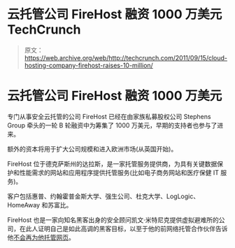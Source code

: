 # 云托管公司 FireHost 融资 1000 万美元 TechCrunch

> 原文：<https://web.archive.org/web/http://techcrunch.com/2011/09/15/cloud-hosting-company-firehost-raises-10-million/>

# 云托管公司 FireHost 融资 1000 万美元

专门从事安全云托管的公司 FireHost 已经在由家族私募股权公司 Stephens Group 牵头的一轮 B 轮融资中为筹集了 1000 万美元，早期的支持者也参与了进来。

额外的资本将用于扩大公司规模和进入欧洲市场(从英国开始)。

FireHost 位于德克萨斯州的达拉斯，是一家托管服务提供商，为具有关键数据保护和性能需求的网站和应用程序提供托管服务(比如电子商务网站和医疗保健 IT 服务)。

客户包括惠普、约翰霍普金斯大学、强生公司、杜克大学、LogLogic、HomeAway 和苏富比。

FireHost 也是一家向知名黑客出身的安全顾问凯文·米特尼克提供虚拟避难所的公司，在此人证明自己是如此高调的黑客目标，以至于他的前网络托管合作伙伴告诉他[不会再为他托管网页](https://web.archive.org/web/20230203102658/http://www.pcworld.idg.com.au/article/313632/kevin_mitnick_seeks_refuge_from_hackers/)。